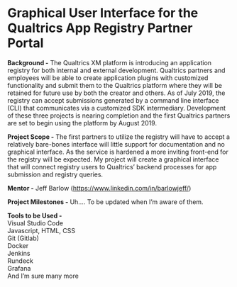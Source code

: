 # Graphical User Interface for the Qualtrics App Registry Partner Portal

**Background -**
	The Qualtrics XM platform is introducing an application registry for both internal and external development.  Qualtrics partners and employees will be able to create application plugins with customized functionality and submit them to the Qualtrics platform where they will be retained for future use by both the creator and others.  As of July 2019, the registry can accept submissions generated by a command line interface (CLI) that communicates via a customized SDK intermediary.  Development of these three projects is nearing completion and the first Qualtrics partners are set to begin using the platform by August 2019.

**Project Scope -**
	The first partners to utilize the registry will have to accept a relatively bare-bones interface will little support for documentation and no graphical interface.  As the service is hardened a more inviting front-end for the registry will be expected.  My project will create a graphical interface that will connect registry users to Qualtrics’ backend processes for app submission and registry queries.

**Mentor -**
	Jeff Barlow (https://www.linkedin.com/in/barlowjeff/)

**Project Milestones -**
	Uh…. To be updated when I’m aware of them.

**Tools to be Used -**\
	Visual Studio Code\
	Javascript, HTML, CSS\
	Git (Gitlab)\
	Docker\
	Jenkins\
	Rundeck\
	Grafana\
  And I’m sure many more
